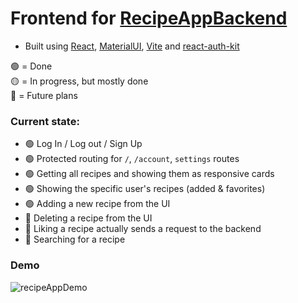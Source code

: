 # Frontend for [RecipeAppBackend](https://github.com/mateipruteanu/RecipeAppBackend)

* Built using [React](https://react.dev/), [MaterialUI](https://mui.com/), [Vite](https://vitejs.dev/) and [react-auth-kit](https://github.com/react-auth-kit/react-auth-kit)

🟢 = Done
<br>
🟡 = In progress, but mostly done
<br>
🔵 = Future plans
<br>

### Current state:
* 🟢 Log In / Log out / Sign Up
* 🟢 Protected routing for `/`, `/account`, `settings` routes
* 🟢 Getting all recipes and showing them as responsive cards
* 🟢 Showing the specific user's recipes (added & favorites)
* 🟢 Adding a new recipe from the UI
* 🔵 Deleting a recipe from the UI
* 🔵 Liking a recipe actually sends a request to the backend
* 🔵 Searching for a recipe
### Demo

  ![recipeAppDemo](https://github.com/mateipruteanu/RecipeAppFrontend/assets/35728927/60a7a539-8e98-4bc9-9347-4aaf7234ad6b)

